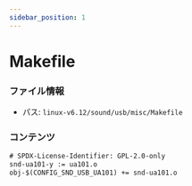 ```yaml
---
sidebar_position: 1
---
```

# Makefile

### ファイル情報

- パス: `linux-v6.12/sound/usb/misc/Makefile`

### コンテンツ

```txt
# SPDX-License-Identifier: GPL-2.0-only
snd-ua101-y := ua101.o
obj-$(CONFIG_SND_USB_UA101) += snd-ua101.o

```
